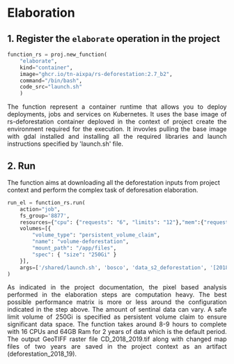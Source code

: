 # Elaboration

## 1. Register the `elaborate` operation in the project

```python
function_rs = proj.new_function(
    "elaborate",
    kind="container",
    image="ghcr.io/tn-aixpa/rs-deforestation:2.7_b2",
    command="/bin/bash",
    code_src="launch.sh"
    )
```

<p align="justify">The function represent a container runtime that allows you to deploy deployments, jobs and services on Kubernetes. It uses the base image of rs-deforestation container deploved in the context of project create the environment required for the execution. It invovles pulling the base image with gdal installed and installing all the required libraries and launch instructions specified by 'launch.sh' file.</p>

## 2. Run

The function aims at downloading all the deforestation inputs from project context and perform the complex task of deforesation elaboration.

```python
run_el = function_rs.run(
    action="job",
    fs_group='8877',
    resources={"cpu": {"requests": "6", "limits": "12"},"mem":{"requests": "32Gi", "limits": "64Gi"}},
    volumes=[{
        "volume_type": "persistent_volume_claim",
        "name": "volume-deforestation",
        "mount_path": "/app/files",
        "spec": { "size": "250Gi" }
    }],
    args=['/shared/launch.sh', 'bosco', 'data_s2_deforestation', '[2018,2019]',  'deforestation_2018_19']
)
```

<p align="justify">As indicated in the project documentation, the pixel based analysis performed in the elaboration steps are computation heavy. The best possible performance matrix is more or less around the configuration indicated in the step above. The amount of sentinal data can vary. A safe limit volume of 250Gi is specified as persistent volume claim to ensure significant data space. The function takes around 8-9 hours to complete with 16 CPUs and 64GB Ram for 2 years of data which is the default period. The output GeoTIFF raster file CD_2018_2019.tif along with changed map files of two years are saved in the project context as an artifact (deforestation_2018_19).</p>
